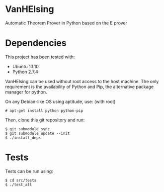 VanHElsing
==========

Automatic Theorem Prover in Python based on the E prover

Dependencies
============

This project has been tested with:
* Ubuntu 13.10
* Python 2.7.4

VanHElsing can be used without root access to the host machine. The only
requirement is the availability of Python and Pip, the alternative package
manager for python.

On any Debian-like OS using aptitude, use: (with root)

```
# apt-get install python python-pip
```

Then, clone this git repository and run:

```
$ git submodule sync
$ git submodule update --init
$ ./install_deps
```

Tests
=====

Tests can be run using:

```
$ cd src/tests
$ ./test_all
```

